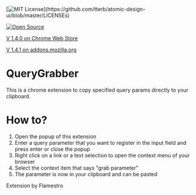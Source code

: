 [![MIT License](https://img.shields.io/apm/l/atomic-design-ui.svg?)](https://github.com/tterb/atomic-design-ui/blob/master/LICENSEs)

[![Open Source](https://badges.frapsoft.com/os/v1/open-source.svg?v=103)](https://opensource.org/)

[V 1.4.0 on Chrome Web Store](https://chrome.google.com/webstore/detail/query-grabber/laihdmndcnfpddojmbmablbkngbojmea)

[V 1.4.1 on addons.mozilla.org](https://addons.mozilla.org/de/firefox/addon/query-grabber/)
# QueryGrabber
This is a chrome extension to copy specified query params directly to your clipboard.

# How to?
1. Open the popup of this extension
2. Enter a query parameter that you want to register in the input field and press enter or close the popup
3. Right click on a link or a text selection to open the context menu of your browser
4. Select the context item that says "grab parameter"
5. The parameter is now in your clipboard and can be pasted

Extension by Flamestro
